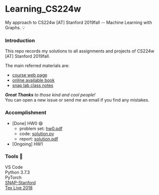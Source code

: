 # Learning_CS224w
My approach to CS224w [AT] Stanford 2019fall -- Machine Learning with Graphs. 💡

### Introduction 
This repo records my solutions to all assignments and projects of CS224w [AT] Stanford 2019fall. <br>

The main referred materials are:
- [course web page](http://web.stanford.edu/class/cs224w/index.html#content)
- [online available book](http://www.cs.cornell.edu/home/kleinber/networks-book/)
- [snap lab class notes](https://snap-stanford.github.io/cs224w-notes/)

***Great Thanks** to those kind and cool people!* <br>
You can open a new issue or send me an email if you find any mistakes.

### Accomplishment 
- [Done] HW0 😄
    - problem set: [hw0.pdf](https://github.com/LFhase/Learning_CS224w/tree/master/Homework/HW0/hw0.pdf)
    - code: [solution.py](https://github.com/LFhase/Learning_CS224w/tree/master/Homework/HW0/solution.py)
    - report: [solution.pdf](https://github.com/LFhase/Learning_CS224w/tree/master/Homework/HW0/solution.pdf)
- [Ongoing] HW1 

### Tools 🔨
VS Code <br>
Python 3.7.3 <br>
PyTorch <br>
[SNAP-Stanford](http://snap.stanford.edu/snappy/) <br>
[Tex Live 2018](http://www.tug.org/texlive/windows.html) 